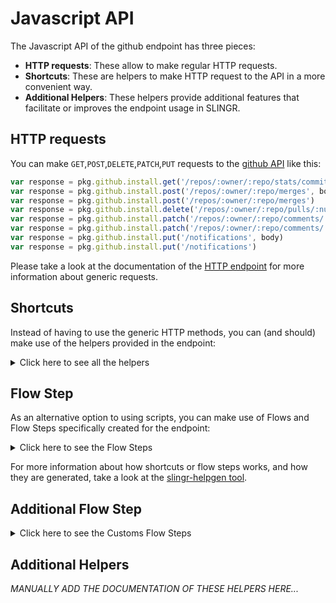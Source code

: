 # Javascript API

The Javascript API of the github endpoint has three pieces:

- **HTTP requests**: These allow to make regular HTTP requests.
- **Shortcuts**: These are helpers to make HTTP request to the API in a more convenient way.
- **Additional Helpers**: These helpers provide additional features that facilitate or improves the endpoint usage in SLINGR.

## HTTP requests
You can make `GET`,`POST`,`DELETE`,`PATCH`,`PUT` requests to the [github API](API_URL_HERE) like this:
```javascript
var response = pkg.github.install.get('/repos/:owner/:repo/stats/commit_activity')
var response = pkg.github.install.post('/repos/:owner/:repo/merges', body)
var response = pkg.github.install.post('/repos/:owner/:repo/merges')
var response = pkg.github.install.delete('/repos/:owner/:repo/pulls/:number/requested_reviewers')
var response = pkg.github.install.patch('/repos/:owner/:repo/comments/:id', body)
var response = pkg.github.install.patch('/repos/:owner/:repo/comments/:id')
var response = pkg.github.install.put('/notifications', body)
var response = pkg.github.install.put('/notifications')
```

Please take a look at the documentation of the [HTTP endpoint](https://github.com/slingr-stack/http-endpoint#javascript-api)
for more information about generic requests.

## Shortcuts

Instead of having to use the generic HTTP methods, you can (and should) make use of the helpers provided in the endpoint:
<details>
    <summary>Click here to see all the helpers</summary>

<br>

* API URL: '/events'
* HTTP Method: 'GET'
```javascript
pkg.github.install.events.get()
```
---
* API URL: '/repos/:owner/:repo/events'
* HTTP Method: 'GET'
```javascript
pkg.github.install.repos.events.get(owner, repo)
```
---
* API URL: '/networks/:owner/:repo/events'
* HTTP Method: 'GET'
```javascript
pkg.github.install.networks.events.get(owner, repo)
```
---
* API URL: '/orgs/:org/events'
* HTTP Method: 'GET'
```javascript
pkg.github.install.orgs.events.get(org)
```
---
* API URL: '/users/:username/received_events'
* HTTP Method: 'GET'
```javascript
pkg.github.install.users.receivedEvents.get(username)
```
---
* API URL: '/users/:username/events'
* HTTP Method: 'GET'
```javascript
pkg.github.install.users.events.get(username)
```
---
* API URL: '/users/:username/events/public'
* HTTP Method: 'GET'
```javascript
pkg.github.install.users.events.public.get(username)
```
---
* API URL: '/users/:username/events/orgs/:org'
* HTTP Method: 'GET'
```javascript
pkg.github.install.users.events.orgs.get(username, org)
```
---
* API URL: '/feeds'
* HTTP Method: 'GET'
```javascript
pkg.github.install.feeds.get()
```
---
* API URL: '/notifications'
* HTTP Method: 'GET'
```javascript
pkg.github.install.notifications.get()
```
---
* API URL: '/repos/:owner/:repo/notifications'
* HTTP Method: 'GET'
```javascript
pkg.github.install.repos.notifications.get(owner, repo)
```
---
* API URL: '/notifications/threads/:id'
* HTTP Method: 'GET'
```javascript
pkg.github.install.notifications.threads.get(id)
```
---
* API URL: '/notifications/threads/:id/subscription'
* HTTP Method: 'GET'
```javascript
pkg.github.install.notifications.threads.subscription.get(id)
```
---
* API URL: '/repos/:owner/:repo/stargazers'
* HTTP Method: 'GET'
```javascript
pkg.github.install.repos.stargazers.get(owner, repo)
```
---
* API URL: '/users/:username/starred'
* HTTP Method: 'GET'
```javascript
pkg.github.install.users.starred.get(username)
```
---
* API URL: '/user/starred'
* HTTP Method: 'GET'
```javascript
pkg.github.install.user.starred.get()
```
---
* API URL: '/user/starred/:owner/:repo'
* HTTP Method: 'GET'
```javascript
pkg.github.install.user.starred.get(owner)
```
---
* API URL: '/repos/:owner/:repo/subscribers'
* HTTP Method: 'GET'
```javascript
pkg.github.install.repos.subscribers.get(owner, repo)
```
---
* API URL: '/users/:username/subscriptions'
* HTTP Method: 'GET'
```javascript
pkg.github.install.users.subscriptions.get(username)
```
---
* API URL: '/user/subscriptions'
* HTTP Method: 'GET'
```javascript
pkg.github.install.user.subscriptions.get()
```
---
* API URL: '/repos/:owner/:repo/subscription'
* HTTP Method: 'GET'
```javascript
pkg.github.install.repos.subscription.get(owner, repo)
```
---
* API URL: '/users/:username/gists'
* HTTP Method: 'GET'
```javascript
pkg.github.install.users.gists.get(username)
```
---
* API URL: '/gists'
* HTTP Method: 'GET'
```javascript
pkg.github.install.gists.get()
```
---
* API URL: '/gists/:id'
* HTTP Method: 'GET'
```javascript
pkg.github.install.gists.get()
```
---
* API URL: '/gists/:id/:sha'
* HTTP Method: 'GET'
```javascript
pkg.github.install.gists.get(id)
```
---
* API URL: '/gists/public'
* HTTP Method: 'GET'
```javascript
pkg.github.install.gists.public.get()
```
---
* API URL: '/gists/starred'
* HTTP Method: 'GET'
```javascript
pkg.github.install.gists.starred.get()
```
---
* API URL: '/gists/:id/commits'
* HTTP Method: 'GET'
```javascript
pkg.github.install.gists.commits.get(id)
```
---
* API URL: '/gists/:id/star'
* HTTP Method: 'GET'
```javascript
pkg.github.install.gists.star.get(id)
```
---
* API URL: '/gists/:id/forks'
* HTTP Method: 'GET'
```javascript
pkg.github.install.gists.forks.get(id)
```
---
* API URL: '/repos/:owner/:repo/git/blobs/:sha'
* HTTP Method: 'GET'
```javascript
pkg.github.install.repos.git.blobs.get(owner, repo, sha)
```
---
* API URL: '/repos/:owner/:repo/git/commits/:sha'
* HTTP Method: 'GET'
```javascript
pkg.github.install.repos.git.commits.get(owner, repo, sha)
```
---
* API URL: '/repos/:owner/:repo/git/refs/:ref'
* HTTP Method: 'GET'
```javascript
pkg.github.install.repos.git.refs.get(owner, repo)
```
---
* API URL: '/repos/:owner/:repo/git/refs'
* HTTP Method: 'GET'
```javascript
pkg.github.install.repos.git.refs.get(owner)
```
---
* API URL: '/repos/:owner/:repo/git/tags/:sha'
* HTTP Method: 'GET'
```javascript
pkg.github.install.repos.git.tags.get(owner, repo, sha)
```
---
* API URL: '/repos/:owner/:repo/git/trees/:sha'
* HTTP Method: 'GET'
```javascript
pkg.github.install.repos.git.trees.get(owner, repo, sha)
```
---
* API URL: '/apps/:app_slug'
* HTTP Method: 'GET'
```javascript
pkg.github.install.apps.get(appSlug)
```
---
* API URL: '/app'
* HTTP Method: 'GET'
```javascript
pkg.github.install.app.get()
```
---
* API URL: '/app/installations'
* HTTP Method: 'GET'
```javascript
pkg.github.install.app.installations.get()
```
---
* API URL: '/app/installations/:installation_id'
* HTTP Method: 'GET'
```javascript
pkg.github.install.app.installations.get()
```
---
* API URL: '/user/installations'
* HTTP Method: 'GET'
```javascript
pkg.github.install.user.installations.get()
```
---
* API URL: '/installation/repositories'
* HTTP Method: 'GET'
```javascript
pkg.github.install.installation.repositories.get()
```
---
* API URL: '/user/installations/:installation_id/repositories'
* HTTP Method: 'GET'
```javascript
pkg.github.install.user.installations.repositories.get(installationId)
```
---
* API URL: '/marketplace_listing/plans'
* HTTP Method: 'GET'
```javascript
pkg.github.install.marketplaceListing.plans.get()
```
---
* API URL: '/marketplace_listing/plans/:id/accounts'
* HTTP Method: 'GET'
```javascript
pkg.github.install.marketplaceListing.plans.accounts.get(id)
```
---
* API URL: '/marketplace_listing/accounts/:id'
* HTTP Method: 'GET'
```javascript
pkg.github.install.marketplaceListing.accounts.get(id)
```
---
* API URL: '/user/marketplace_purchases'
* HTTP Method: 'GET'
```javascript
pkg.github.install.user.marketplacePurchases.get()
```
---
* API URL: '/issues'
* HTTP Method: 'GET'
```javascript
pkg.github.install.issues.get()
```
---
* API URL: '/user/issues'
* HTTP Method: 'GET'
```javascript
pkg.github.install.user.issues.get()
```
---
* API URL: '/orgs/:org/issues'
* HTTP Method: 'GET'
```javascript
pkg.github.install.orgs.issues.get(org)
```
---
* API URL: '/repos/:owner/:repo/issues'
* HTTP Method: 'GET'
```javascript
pkg.github.install.repos.issues.get(owner)
```
---
* API URL: '/repos/:owner/:repo/issues/:number'
* HTTP Method: 'GET'
```javascript
pkg.github.install.repos.issues.get(owner, repo)
```
---
* API URL: '/repos/:owner/:repo/assignees'
* HTTP Method: 'GET'
```javascript
pkg.github.install.repos.assignees.get(owner)
```
---
* API URL: '/repos/:owner/:repo/assignees/:assignee'
* HTTP Method: 'GET'
```javascript
pkg.github.install.repos.assignees.get(owner, repo)
```
---
* API URL: '/repos/:owner/:repo/issues/:number/comments'
* HTTP Method: 'GET'
```javascript
pkg.github.install.repos.issues.comments.get(owner, repo)
```
---
* API URL: '/repos/:owner/:repo/issues/comments'
* HTTP Method: 'GET'
```javascript
pkg.github.install.repos.issues.comments.get(owner)
```
---
* API URL: '/repos/:owner/:repo/issues/:issue_number/events'
* HTTP Method: 'GET'
```javascript
pkg.github.install.repos.issues.events.byIssue.get(owner, repo, issueNumber)
```
---
* API URL: '/repos/:owner/:repo/issues/events'
* HTTP Method: 'GET'
```javascript
pkg.github.install.repos.issues.events.get(owner)
```
---
* API URL: '/repos/:owner/:repo/issues/events/:id'
* HTTP Method: 'GET'
```javascript
pkg.github.install.repos.issues.events.get(owner, repo)
```
---
* API URL: '/repos/:owner/:repo/labels'
* HTTP Method: 'GET'
```javascript
pkg.github.install.repos.labels.get(owner)
```
---
* API URL: '/repos/:owner/:repo/labels/:name'
* HTTP Method: 'GET'
```javascript
pkg.github.install.repos.labels.get(owner, repo)
```
---
* API URL: '/repos/:owner/:repo/issues/:number/labels'
* HTTP Method: 'GET'
```javascript
pkg.github.install.repos.issues.labels.get(owner, repo, number)
```
---
* API URL: '/repos/:owner/:repo/milestones/:number/labels'
* HTTP Method: 'GET'
```javascript
pkg.github.install.repos.milestones.labels.get(owner, repo, number)
```
---
* API URL: '/repos/:owner/:repo/milestones'
* HTTP Method: 'GET'
```javascript
pkg.github.install.repos.milestones.get(owner)
```
---
* API URL: '/repos/:owner/:repo/milestones/:number'
* HTTP Method: 'GET'
```javascript
pkg.github.install.repos.milestones.get(owner, repo)
```
---
* API URL: '/repos/:owner/:repo/issues/:issue_number/timeline'
* HTTP Method: 'GET'
```javascript
pkg.github.install.repos.issues.timeline.get(owner, repo, issueNumber)
```
---
* API URL: '/codes_of_conduct'
* HTTP Method: 'GET'
```javascript
pkg.github.install.codesOfConduct.get()
```
---
* API URL: '/codes_of_conduct/:key'
* HTTP Method: 'GET'
```javascript
pkg.github.install.codesOfConduct.get()
```
---
* API URL: '/repos/:owner/:repo'
* HTTP Method: 'GET'
```javascript
pkg.github.install.repos.get(owner)
```
---
* API URL: '/repos/:owner/:repo/:archive_format/:ref'
* HTTP Method: 'GET'
```javascript
pkg.github.install.repos.get(owner, repo, archiveFormat)
```
---
* API URL: '/repos/:owner/:repo/community/code_of_conduct'
* HTTP Method: 'GET'
```javascript
pkg.github.install.repos.community.codeOfConduct.get(owner, repo)
```
---
* API URL: '/emojis'
* HTTP Method: 'GET'
```javascript
pkg.github.install.emojis.get()
```
---
* API URL: '/gitignore/templates'
* HTTP Method: 'GET'
```javascript
pkg.github.install.gitignore.templates.get()
```
---
* API URL: '/gitignore/templates/:name'
* HTTP Method: 'GET'
```javascript
pkg.github.install.gitignore.templates.get()
```
---
* API URL: '/licenses'
* HTTP Method: 'GET'
```javascript
pkg.github.install.licenses.get()
```
---
* API URL: '/licenses/:license'
* HTTP Method: 'GET'
```javascript
pkg.github.install.licenses.get()
```
---
* API URL: '/repos/:owner/:repo/license'
* HTTP Method: 'GET'
```javascript
pkg.github.install.repos.license.get(owner, repo)
```
---
* API URL: '/meta'
* HTTP Method: 'GET'
```javascript
pkg.github.install.meta.get()
```
---
* API URL: '/rate_limit'
* HTTP Method: 'GET'
```javascript
pkg.github.install.rateLimit.get()
```
---
* API URL: '/user/orgs'
* HTTP Method: 'GET'
```javascript
pkg.github.install.user.orgs.get()
```
---
* API URL: '/organizations'
* HTTP Method: 'GET'
```javascript
pkg.github.install.organizations.get()
```
---
* API URL: '/users/:username/orgs'
* HTTP Method: 'GET'
```javascript
pkg.github.install.users.orgs.get(username)
```
---
* API URL: '/orgs/:org'
* HTTP Method: 'GET'
```javascript
pkg.github.install.orgs.get(org)
```
---
* API URL: '/orgs/:org/members'
* HTTP Method: 'GET'
```javascript
pkg.github.install.orgs.members.get()
```
---
* API URL: '/orgs/:org/members/:username'
* HTTP Method: 'GET'
```javascript
pkg.github.install.orgs.members.get(org)
```
---
* API URL: '/orgs/:org/public_members/:username'
* HTTP Method: 'GET'
```javascript
pkg.github.install.orgs.publicMembers.get(org)
```
---
* API URL: '/orgs/:org/public_members'
* HTTP Method: 'GET'
```javascript
pkg.github.install.orgs.publicMembers.get()
```
---
* API URL: '/orgs/:org/invitations'
* HTTP Method: 'GET'
```javascript
pkg.github.install.orgs.invitations.get(org)
```
---
* API URL: '/orgs/:org/memberships/:username'
* HTTP Method: 'GET'
```javascript
pkg.github.install.orgs.memberships.get(org, username)
```
---
* API URL: '/user/memberships/orgs'
* HTTP Method: 'GET'
```javascript
pkg.github.install.user.memberships.orgs.get()
```
---
* API URL: '/user/memberships/orgs/:org'
* HTTP Method: 'GET'
```javascript
pkg.github.install.user.memberships.orgs.get()
```
---
* API URL: '/orgs/:org/outside_collaborators'
* HTTP Method: 'GET'
```javascript
pkg.github.install.orgs.outsideCollaborators.get(org)
```
---
* API URL: '/orgs/:org/teams'
* HTTP Method: 'GET'
```javascript
pkg.github.install.orgs.teams.get(org)
```
---
* API URL: '/teams/:id'
* HTTP Method: 'GET'
```javascript
pkg.github.install.teams.get(id)
```
---
* API URL: '/teams/:id/teams'
* HTTP Method: 'GET'
```javascript
pkg.github.install.teams.teams.get(id)
```
---
* API URL: '/teams/:id/members'
* HTTP Method: 'GET'
```javascript
pkg.github.install.teams.members.get()
```
---
* API URL: '/teams/:id/members/:username'
* HTTP Method: 'GET'
```javascript
pkg.github.install.teams.members.get(id)
```
---
* API URL: '/teams/:id/memberships/:username'
* HTTP Method: 'GET'
```javascript
pkg.github.install.teams.memberships.get(id, username)
```
---
* API URL: '/teams/:id/invitations'
* HTTP Method: 'GET'
```javascript
pkg.github.install.teams.invitations.get(id)
```
---
* API URL: '/teams/:id/repos'
* HTTP Method: 'GET'
```javascript
pkg.github.install.teams.repos.get()
```
---
* API URL: '/teams/:id/repos/:owner/:repo'
* HTTP Method: 'GET'
```javascript
pkg.github.install.teams.repos.get(id, owner)
```
---
* API URL: '/user/teams'
* HTTP Method: 'GET'
```javascript
pkg.github.install.user.teams.get()
```
---
* API URL: '/orgs/:org/hooks'
* HTTP Method: 'GET'
```javascript
pkg.github.install.orgs.hooks.get()
```
---
* API URL: '/orgs/:org/hooks/:id'
* HTTP Method: 'GET'
```javascript
pkg.github.install.orgs.hooks.get(org)
```
---
* API URL: '/orgs/:org/blocks'
* HTTP Method: 'GET'
```javascript
pkg.github.install.orgs.blocks.get()
```
---
* API URL: '/orgs/:org/blocks/:username'
* HTTP Method: 'GET'
```javascript
pkg.github.install.orgs.blocks.get(org)
```
---
* API URL: '/repos/:owner/:repo/projects'
* HTTP Method: 'GET'
```javascript
pkg.github.install.repos.projects.get(owner, repo)
```
---
* API URL: '/orgs/:org/projects'
* HTTP Method: 'GET'
```javascript
pkg.github.install.orgs.projects.get(org)
```
---
* API URL: '/projects/:id'
* HTTP Method: 'GET'
```javascript
pkg.github.install.projects.get(id)
```
---
* API URL: '/projects/columns/:column_id/cards'
* HTTP Method: 'GET'
```javascript
pkg.github.install.projects.columns.cards.get(columnId)
```
---
* API URL: '/projects/columns/cards/:id'
* HTTP Method: 'GET'
```javascript
pkg.github.install.projects.columns.cards.byId.get(id)
```
---
* API URL: '/projects/:project_id/columns'
* HTTP Method: 'GET'
```javascript
pkg.github.install.projects.columns.get(projectId)
```
---
* API URL: '/projects/columns/:id'
* HTTP Method: 'GET'
```javascript
pkg.github.install.projects.columns.byId.get(id)
```
---
* API URL: '/repos/:owner/:repo/pulls'
* HTTP Method: 'GET'
```javascript
pkg.github.install.repos.pulls.get(owner)
```
---
* API URL: '/repos/:owner/:repo/pulls/:number'
* HTTP Method: 'GET'
```javascript
pkg.github.install.repos.pulls.get(owner, repo)
```
---
* API URL: '/repos/:owner/:repo/pulls/:number/commits'
* HTTP Method: 'GET'
```javascript
pkg.github.install.repos.pulls.commits.get(owner, repo, number)
```
---
* API URL: '/repos/:owner/:repo/pulls/:number/files'
* HTTP Method: 'GET'
```javascript
pkg.github.install.repos.pulls.files.get(owner, repo, number)
```
---
* API URL: '/repos/:owner/:repo/pulls/:number/merge'
* HTTP Method: 'GET'
```javascript
pkg.github.install.repos.pulls.merge.get(owner, repo, number)
```
---
* API URL: '/repos/:owner/:repo/pulls/:number/reviews'
* HTTP Method: 'GET'
```javascript
pkg.github.install.repos.pulls.reviews.get(owner, repo)
```
---
* API URL: '/repos/:owner/:repo/pulls/:number/reviews/:id'
* HTTP Method: 'GET'
```javascript
pkg.github.install.repos.pulls.reviews.get(owner, repo, number)
```
---
* API URL: '/repos/:owner/:repo/pulls/:number/reviews/:id/comments'
* HTTP Method: 'GET'
```javascript
pkg.github.install.repos.pulls.reviews.comments.get(owner, repo, number, id)
```
---
* API URL: '/repos/:owner/:repo/pulls/:number/comments'
* HTTP Method: 'GET'
```javascript
pkg.github.install.repos.pulls.comments.get(owner, repo)
```
---
* API URL: '/repos/:owner/:repo/pulls/comments'
* HTTP Method: 'GET'
```javascript
pkg.github.install.repos.pulls.comments.get(owner)
```
---
* API URL: '/repos/:owner/:repo/pulls/comments/:id'
* HTTP Method: 'GET'
```javascript
pkg.github.install.repos.pulls.comments.byId.get(owner, repo, id)
```
---
* API URL: '/repos/:owner/:repo/pulls/:number/requested_reviewers'
* HTTP Method: 'GET'
```javascript
pkg.github.install.repos.pulls.requestedReviewers.get(owner, repo, number)
```
---
* API URL: '/repos/:owner/:repo/comments/:id/reactions'
* HTTP Method: 'GET'
```javascript
pkg.github.install.repos.comments.reactions.get(owner, repo, id)
```
---
* API URL: '/repos/:owner/:repo/issues/:number/reactions'
* HTTP Method: 'GET'
```javascript
pkg.github.install.repos.issues.reactions.get(owner, repo, number)
```
---
* API URL: '/repos/:owner/:repo/issues/comments/:id/reactions'
* HTTP Method: 'GET'
```javascript
pkg.github.install.repos.issues.comments.reactions.get(owner, repo, id)
```
---
* API URL: '/repos/:owner/:repo/pulls/comments/:id/reactions'
* HTTP Method: 'GET'
```javascript
pkg.github.install.repos.pulls.comments.reactions.get(owner, repo, id)
```
---
* API URL: '/user/repos'
* HTTP Method: 'GET'
```javascript
pkg.github.install.user.repos.get()
```
---
* API URL: '/users/:username/repos'
* HTTP Method: 'GET'
```javascript
pkg.github.install.users.repos.get(username)
```
---
* API URL: '/orgs/:org/repos'
* HTTP Method: 'GET'
```javascript
pkg.github.install.orgs.repos.get(org)
```
---
* API URL: '/repositories'
* HTTP Method: 'GET'
```javascript
pkg.github.install.repositories.get()
```
---
* API URL: '/repos/:owner/:repo/topics'
* HTTP Method: 'GET'
```javascript
pkg.github.install.repos.topics.get(owner, repo)
```
---
* API URL: '/repos/:owner/:repo/contributors'
* HTTP Method: 'GET'
```javascript
pkg.github.install.repos.contributors.get(owner, repo)
```
---
* API URL: '/repos/:owner/:repo/languages'
* HTTP Method: 'GET'
```javascript
pkg.github.install.repos.languages.get(owner, repo)
```
---
* API URL: '/repos/:owner/:repo/teams'
* HTTP Method: 'GET'
```javascript
pkg.github.install.repos.teams.get(owner, repo)
```
---
* API URL: '/repos/:owner/:repo/tags'
* HTTP Method: 'GET'
```javascript
pkg.github.install.repos.tags.get(owner, repo)
```
---
* API URL: '/repos/:owner/:repo/branches'
* HTTP Method: 'GET'
```javascript
pkg.github.install.repos.branches.get(owner)
```
---
* API URL: '/repos/:owner/:repo/branches/:branch'
* HTTP Method: 'GET'
```javascript
pkg.github.install.repos.branches.get(owner, repo)
```
---
* API URL: '/repos/:owner/:repo/branches/:branch/protection'
* HTTP Method: 'GET'
```javascript
pkg.github.install.repos.branches.protection.get(owner, repo, branch)
```
---
* API URL: '/repos/:owner/:repo/branches/:branch/protection/required_status_checks'
* HTTP Method: 'GET'
```javascript
pkg.github.install.repos.branches.protection.requiredStatusChecks.get(owner, repo, branch)
```
---
* API URL: '/repos/:owner/:repo/branches/:branch/protection/required_status_checks/contexts'
* HTTP Method: 'GET'
```javascript
pkg.github.install.repos.branches.protection.requiredStatusChecks.contexts.get(owner, repo, branch)
```
---
* API URL: '/repos/:owner/:repo/branches/:branch/protection/required_pull_request_reviews'
* HTTP Method: 'GET'
```javascript
pkg.github.install.repos.branches.protection.requiredPullRequestReviews.get(owner, repo, branch)
```
---
* API URL: '/repos/:owner/:repo/branches/:branch/protection/enforce_admins'
* HTTP Method: 'GET'
```javascript
pkg.github.install.repos.branches.protection.enforceAdmins.get(owner, repo, branch)
```
---
* API URL: '/repos/:owner/:repo/branches/:branch/protection/restrictions'
* HTTP Method: 'GET'
```javascript
pkg.github.install.repos.branches.protection.restrictions.get(owner, repo, branch)
```
---
* API URL: '/repos/:owner/:repo/branches/:branch/protection/restrictions/teams'
* HTTP Method: 'GET'
```javascript
pkg.github.install.repos.branches.protection.restrictions.teams.get(owner, repo, branch)
```
---
* API URL: '/repos/:owner/:repo/branches/:branch/protection/restrictions/users'
* HTTP Method: 'GET'
```javascript
pkg.github.install.repos.branches.protection.restrictions.users.get(owner, repo, branch)
```
---
* API URL: '/repos/:owner/:repo/collaborators'
* HTTP Method: 'GET'
```javascript
pkg.github.install.repos.collaborators.get(owner)
```
---
* API URL: '/repos/:owner/:repo/collaborators/:username'
* HTTP Method: 'GET'
```javascript
pkg.github.install.repos.collaborators.get(owner, repo)
```
---
* API URL: '/repos/:owner/:repo/collaborators/:username/permission'
* HTTP Method: 'GET'
```javascript
pkg.github.install.repos.collaborators.permission.get(owner, repo, username)
```
---
* API URL: '/repos/:owner/:repo/comments'
* HTTP Method: 'GET'
```javascript
pkg.github.install.repos.comments.get(owner)
```
---
* API URL: '/repos/:owner/:repo/comments/:id'
* HTTP Method: 'GET'
```javascript
pkg.github.install.repos.comments.get(owner, repo)
```
---
* API URL: '/repos/:owner/:repo/commits/:ref/comments'
* HTTP Method: 'GET'
```javascript
pkg.github.install.repos.commits.comments.get(owner, repo, ref)
```
---
* API URL: '/repos/:owner/:name/community/profile'
* HTTP Method: 'GET'
```javascript
pkg.github.install.repos.community.profile.get(owner, name)
```
---
* API URL: '/repos/:owner/:repo/commits'
* HTTP Method: 'GET'
```javascript
pkg.github.install.repos.commits.get(owner)
```
---
* API URL: '/repos/:owner/:repo/commits/:sha'
* HTTP Method: 'GET'
```javascript
pkg.github.install.repos.commits.get(owner, repo)
```
---
* API URL: '/repos/:owner/:repo/compare/:baseCommitSuspensivePointsHeadCommit'
* HTTP Method: 'GET'
```javascript
pkg.github.install.repos.compare.get(owner, repo, baseCommitSuspensivePointsHeadCommit)
```
---
* API URL: '/repos/:owner/:repo/readme'
* HTTP Method: 'GET'
```javascript
pkg.github.install.repos.readme.get(owner, repo)
```
---
* API URL: '/repos/:owner/:repo/contents/:path'
* HTTP Method: 'GET'
```javascript
pkg.github.install.repos.contents.get(owner, repo, path)
```
---
* API URL: '/repos/:owner/:repo/keys'
* HTTP Method: 'GET'
```javascript
pkg.github.install.repos.keys.get(owner)
```
---
* API URL: '/repos/:owner/:repo/keys/:id'
* HTTP Method: 'GET'
```javascript
pkg.github.install.repos.keys.get(owner, repo)
```
---
* API URL: '/repos/:owner/:repo/deployments'
* HTTP Method: 'GET'
```javascript
pkg.github.install.repos.deployments.get(owner)
```
---
* API URL: '/repos/:owner/:repo/deployments/:deployment_id'
* HTTP Method: 'GET'
```javascript
pkg.github.install.repos.deployments.get(owner, repo)
```
---
* API URL: '/repos/:owner/:repo/deployments/:id/statuses'
* HTTP Method: 'GET'
```javascript
pkg.github.install.repos.deployments.statuses.get(owner, repo)
```
---
* API URL: '/repos/:owner/:repo/deployments/:id/statuses/:status_id'
* HTTP Method: 'GET'
```javascript
pkg.github.install.repos.deployments.statuses.get(owner, repo, id)
```
---
* API URL: '/repos/:owner/:repo/downloads'
* HTTP Method: 'GET'
```javascript
pkg.github.install.repos.downloads.get(owner)
```
---
* API URL: '/repos/:owner/:repo/downloads/:id'
* HTTP Method: 'GET'
```javascript
pkg.github.install.repos.downloads.get(owner, repo)
```
---
* API URL: '/repos/:owner/:repo/forks'
* HTTP Method: 'GET'
```javascript
pkg.github.install.repos.forks.get(owner, repo)
```
---
* API URL: '/repos/:owner/:repo/invitations'
* HTTP Method: 'GET'
```javascript
pkg.github.install.repos.invitations.get(owner, repo)
```
---
* API URL: '/user/repository_invitations'
* HTTP Method: 'GET'
```javascript
pkg.github.install.user.repositoryInvitations.get()
```
---
* API URL: '/repos/:owner/:repo/pages'
* HTTP Method: 'GET'
```javascript
pkg.github.install.repos.pages.get(owner, repo)
```
---
* API URL: '/repos/:owner/:repo/pages/builds'
* HTTP Method: 'GET'
```javascript
pkg.github.install.repos.pages.builds.get(owner)
```
---
* API URL: '/repos/:owner/:repo/pages/builds/:id'
* HTTP Method: 'GET'
```javascript
pkg.github.install.repos.pages.builds.get(owner, repo)
```
---
* API URL: '/repos/:owner/:repo/pages/builds/latest'
* HTTP Method: 'GET'
```javascript
pkg.github.install.repos.pages.builds.latest.get(owner, repo)
```
---
* API URL: '/repos/:owner/:repo/releases'
* HTTP Method: 'GET'
```javascript
pkg.github.install.repos.releases.get(owner)
```
---
* API URL: '/repos/:owner/:repo/releases/:id'
* HTTP Method: 'GET'
```javascript
pkg.github.install.repos.releases.get(owner, repo)
```
---
* API URL: '/repos/:owner/:repo/releases/latest'
* HTTP Method: 'GET'
```javascript
pkg.github.install.repos.releases.latest.get(owner, repo)
```
---
* API URL: '/repos/:owner/:repo/releases/tags/:tag'
* HTTP Method: 'GET'
```javascript
pkg.github.install.repos.releases.tags.get(owner, repo, tag)
```
---
* API URL: '/repos/:owner/:repo/releases/:id/assets'
* HTTP Method: 'GET'
```javascript
pkg.github.install.repos.releases.assets.get(owner, repo, id)
```
---
* API URL: '/repos/:owner/:repo/releases/assets/:id'
* HTTP Method: 'GET'
```javascript
pkg.github.install.repos.releases.assets.byId.get(owner, repo, id)
```
---
* API URL: '/repos/:owner/:repo/stats/contributors'
* HTTP Method: 'GET'
```javascript
pkg.github.install.repos.stats.contributors.get(owner, repo)
```
---
* API URL: '/repos/:owner/:repo/stats/commit_activity'
* HTTP Method: 'GET'
```javascript
pkg.github.install.repos.stats.commitActivity.get(owner, repo)
```
---
* API URL: '/repos/:owner/:repo/stats/code_frequency'
* HTTP Method: 'GET'
```javascript
pkg.github.install.repos.stats.codeFrequency.get(owner, repo)
```
---
* API URL: '/repos/:owner/:repo/stats/participation'
* HTTP Method: 'GET'
```javascript
pkg.github.install.repos.stats.participation.get(owner, repo)
```
---
* API URL: '/repos/:owner/:repo/stats/punch_card'
* HTTP Method: 'GET'
```javascript
pkg.github.install.repos.stats.punchCard.get(owner, repo)
```
---
* API URL: '/repos/:owner/:repo/commits/:ref/statuses'
* HTTP Method: 'GET'
```javascript
pkg.github.install.repos.commits.statuses.get(owner, repo, ref)
```
---
* API URL: '/repos/:owner/:repo/commits/:ref/status'
* HTTP Method: 'GET'
```javascript
pkg.github.install.repos.commits.status.get(owner, repo, ref)
```
---
* API URL: '/repos/:owner/:repo/traffic/popular/referrers'
* HTTP Method: 'GET'
```javascript
pkg.github.install.repos.traffic.popular.referrers.get(owner, repo)
```
---
* API URL: '/repos/:owner/:repo/traffic/popular/paths'
* HTTP Method: 'GET'
```javascript
pkg.github.install.repos.traffic.popular.paths.get(owner, repo)
```
---
* API URL: '/repos/:owner/:repo/traffic/views'
* HTTP Method: 'GET'
```javascript
pkg.github.install.repos.traffic.views.get(owner, repo)
```
---
* API URL: '/repos/:owner/:repo/traffic/clones'
* HTTP Method: 'GET'
```javascript
pkg.github.install.repos.traffic.clones.get(owner, repo)
```
---
* API URL: '/repos/:owner/:repo/hooks'
* HTTP Method: 'GET'
```javascript
pkg.github.install.repos.hooks.get(owner)
```
---
* API URL: '/repos/:owner/:repo/hooks/:id'
* HTTP Method: 'GET'
```javascript
pkg.github.install.repos.hooks.get(owner, repo)
```
---
* API URL: '/search/repositories'
* HTTP Method: 'GET'
```javascript
pkg.github.install.search.repositories.get()
```
---
* API URL: '/search/commits'
* HTTP Method: 'GET'
```javascript
pkg.github.install.search.commits.get()
```
---
* API URL: '/search/code'
* HTTP Method: 'GET'
```javascript
pkg.github.install.search.code.get()
```
---
* API URL: '/search/issues'
* HTTP Method: 'GET'
```javascript
pkg.github.install.search.issues.get()
```
---
* API URL: '/search/users'
* HTTP Method: 'GET'
```javascript
pkg.github.install.search.users.get()
```
---
* API URL: '/gists'
* HTTP Method: 'POST'
```javascript
pkg.github.install.gists.post(body)
```
---
* API URL: '/gists/:id/forks'
* HTTP Method: 'POST'
```javascript
pkg.github.install.gists.forks.post(id, body)
```
---
* API URL: '/repos/:owner/:repo/git/blobs'
* HTTP Method: 'POST'
```javascript
pkg.github.install.repos.git.blobs.post(owner, repo, body)
```
---
* API URL: '/repos/:owner/:repo/git/commits'
* HTTP Method: 'POST'
```javascript
pkg.github.install.repos.git.commits.post(owner, repo, body)
```
---
* API URL: '/repos/:owner/:repo/git/refs'
* HTTP Method: 'POST'
```javascript
pkg.github.install.repos.git.refs.post(owner, repo, body)
```
---
* API URL: '/repos/:owner/:repo/git/tags'
* HTTP Method: 'POST'
```javascript
pkg.github.install.repos.git.tags.post(owner, repo, body)
```
---
* API URL: '/repos/:owner/:repo/git/trees'
* HTTP Method: 'POST'
```javascript
pkg.github.install.repos.git.trees.post(owner, repo, body)
```
---
* API URL: '/installations/:installation_id/access_tokens'
* HTTP Method: 'POST'
```javascript
pkg.github.install.installations.accessTokens.post(installationId, body)
```
---
* API URL: '/repos/:owner/:repo/issues'
* HTTP Method: 'POST'
```javascript
pkg.github.install.repos.issues.post(owner, repo, body)
```
---
* API URL: '/repos/:owner/:repo/issues/:number/assignees'
* HTTP Method: 'POST'
```javascript
pkg.github.install.repos.issues.assignees.post(owner, repo, number, body)
```
---
* API URL: '/repos/:owner/:repo/issues/:number/comments'
* HTTP Method: 'POST'
```javascript
pkg.github.install.repos.issues.comments.post(owner, repo, number, body)
```
---
* API URL: '/repos/:owner/:repo/labels'
* HTTP Method: 'POST'
```javascript
pkg.github.install.repos.labels.post(owner, repo, body)
```
---
* API URL: '/repos/:owner/:repo/issues/:number/labels'
* HTTP Method: 'POST'
```javascript
pkg.github.install.repos.issues.labels.post(owner, repo, number, body)
```
---
* API URL: '/repos/:owner/:repo/milestones'
* HTTP Method: 'POST'
```javascript
pkg.github.install.repos.milestones.post(owner, repo, body)
```
---
* API URL: '/markdown'
* HTTP Method: 'POST'
```javascript
pkg.github.install.markdown.post(body)
```
---
* API URL: '/markdown/raw'
* HTTP Method: 'POST'
```javascript
pkg.github.install.markdown.raw.post(body)
```
---
* API URL: '/orgs/:org/teams'
* HTTP Method: 'POST'
```javascript
pkg.github.install.orgs.teams.post(org, body)
```
---
* API URL: '/orgs/:org/hooks'
* HTTP Method: 'POST'
```javascript
pkg.github.install.orgs.hooks.post(org, body)
```
---
* API URL: '/orgs/:org/hooks/:id/pings'
* HTTP Method: 'POST'
```javascript
pkg.github.install.orgs.hooks.pings.post(org, id, body)
```
---
* API URL: '/repos/:owner/:repo/projects'
* HTTP Method: 'POST'
```javascript
pkg.github.install.repos.projects.post(owner, repo, body)
```
---
* API URL: '/orgs/:org/projects'
* HTTP Method: 'POST'
```javascript
pkg.github.install.orgs.projects.post(org, body)
```
---
* API URL: '/projects/columns/:column_id/cards'
* HTTP Method: 'POST'
```javascript
pkg.github.install.projects.columns.cards.post(columnId, body)
```
---
* API URL: '/projects/columns/cards/:id/moves'
* HTTP Method: 'POST'
```javascript
pkg.github.install.projects.columns.cards.moves.post(id, body)
```
---
* API URL: '/projects/:project_id/columns'
* HTTP Method: 'POST'
```javascript
pkg.github.install.projects.columns.post(projectId, body)
```
---
* API URL: '/projects/columns/:id/moves'
* HTTP Method: 'POST'
```javascript
pkg.github.install.projects.columns.moves.post(id, body)
```
---
* API URL: '/repos/:owner/:repo/pulls'
* HTTP Method: 'POST'
```javascript
pkg.github.install.repos.pulls.post(owner, repo, body)
```
---
* API URL: '/repos/:owner/:repo/pulls/:number/reviews'
* HTTP Method: 'POST'
```javascript
pkg.github.install.repos.pulls.reviews.post(owner, repo, number, body)
```
---
* API URL: '/repos/:owner/:repo/pulls/:number/reviews/:id/events'
* HTTP Method: 'POST'
```javascript
pkg.github.install.repos.pulls.reviews.events.post(owner, repo, number, id, body)
```
---
* API URL: '/repos/:owner/:repo/pulls/:number/comments'
* HTTP Method: 'POST'
```javascript
pkg.github.install.repos.pulls.comments.post(owner, repo, number, body)
```
---
* API URL: '/repos/:owner/:repo/pulls/:number/requested_reviewers'
* HTTP Method: 'POST'
```javascript
pkg.github.install.repos.pulls.requestedReviewers.post(owner, repo, number, body)
```
---
* API URL: '/repos/:owner/:repo/comments/:id/reactions'
* HTTP Method: 'POST'
```javascript
pkg.github.install.repos.comments.reactions.post(owner, repo, id, body)
```
---
* API URL: '/repos/:owner/:repo/issues/:number/reactions'
* HTTP Method: 'POST'
```javascript
pkg.github.install.repos.issues.reactions.post(owner, repo, number, body)
```
---
* API URL: '/repos/:owner/:repo/issues/comments/:id/reactions'
* HTTP Method: 'POST'
```javascript
pkg.github.install.repos.issues.comments.reactions.post(owner, repo, id, body)
```
---
* API URL: '/repos/:owner/:repo/pulls/comments/:id/reactions'
* HTTP Method: 'POST'
```javascript
pkg.github.install.repos.pulls.comments.reactions.post(owner, repo, id, body)
```
---
* API URL: '/user/repos'
* HTTP Method: 'POST'
```javascript
pkg.github.install.user.repos.post(body)
```
---
* API URL: '/repos/:owner/:repo/branches/:branch/protection/required_status_checks/contexts'
* HTTP Method: 'POST'
```javascript
pkg.github.install.repos.branches.protection.requiredStatusChecks.contexts.post(owner, repo, branch, body)
```
---
* API URL: '/repos/:owner/:repo/branches/:branch/protection/enforce_admins'
* HTTP Method: 'POST'
```javascript
pkg.github.install.repos.branches.protection.enforceAdmins.post(owner, repo, branch, body)
```
---
* API URL: '/repos/:owner/:repo/branches/:branch/protection/restrictions/teams'
* HTTP Method: 'POST'
```javascript
pkg.github.install.repos.branches.protection.restrictions.teams.post(owner, repo, branch, body)
```
---
* API URL: '/repos/:owner/:repo/branches/:branch/protection/restrictions/users'
* HTTP Method: 'POST'
```javascript
pkg.github.install.repos.branches.protection.restrictions.users.post(owner, repo, branch, body)
```
---
* API URL: '/repos/:owner/:repo/commits/:sha/comments'
* HTTP Method: 'POST'
```javascript
pkg.github.install.repos.commits.comments.post(owner, repo, sha, body)
```
---
* API URL: '/repos/:owner/:repo/keys'
* HTTP Method: 'POST'
```javascript
pkg.github.install.repos.keys.post(owner, repo, body)
```
---
* API URL: '/repos/:owner/:repo/merges'
* HTTP Method: 'POST'
```javascript
pkg.github.install.repos.merges.post(owner, repo, body)
```
---
* API URL: '/repos/:owner/:repo/pages/builds'
* HTTP Method: 'POST'
```javascript
pkg.github.install.repos.pages.builds.post(owner, repo, body)
```
---
* API URL: '/repos/:owner/:repo/releases'
* HTTP Method: 'POST'
```javascript
pkg.github.install.repos.releases.post(owner, repo, body)
```
---
* API URL: '/repos/:owner/:repo/statuses/:sha'
* HTTP Method: 'POST'
```javascript
pkg.github.install.repos.statuses.post(owner, repo, sha, body)
```
---
* API URL: '/repos/:owner/:repo/hooks'
* HTTP Method: 'POST'
```javascript
pkg.github.install.repos.hooks.post(owner, repo, body)
```
---
* API URL: '/repos/:owner/:repo/hooks/:id/tests'
* HTTP Method: 'POST'
```javascript
pkg.github.install.repos.hooks.tests.post(owner, repo, id, body)
```
---
* API URL: '/repos/:owner/:repo/hooks/:id/pings'
* HTTP Method: 'POST'
```javascript
pkg.github.install.repos.hooks.pings.post(owner, repo, id, body)
```
---
* API URL: '/notifications/threads/:id/subscription'
* HTTP Method: 'DELETE'
```javascript
pkg.github.install.notifications.threads.subscription.delete(id)
```
---
* API URL: '/user/starred/:owner/:repo'
* HTTP Method: 'DELETE'
```javascript
pkg.github.install.user.starred.delete(owner, repo)
```
---
* API URL: '/repos/:owner/:repo/subscription'
* HTTP Method: 'DELETE'
```javascript
pkg.github.install.repos.subscription.delete(owner, repo)
```
---
* API URL: '/gists/:id/star'
* HTTP Method: 'DELETE'
```javascript
pkg.github.install.gists.star.delete(id)
```
---
* API URL: '/gists/:id'
* HTTP Method: 'DELETE'
```javascript
pkg.github.install.gists.delete(id)
```
---
* API URL: '/repos/:owner/:repo/git/refs/:ref'
* HTTP Method: 'DELETE'
```javascript
pkg.github.install.repos.git.refs.delete(owner, repo, ref)
```
---
* API URL: '/user/installations/:installation_id/repositories/:repository_id'
* HTTP Method: 'DELETE'
```javascript
pkg.github.install.user.installations.repositories.delete(installationId, repositoryId)
```
---
* API URL: '/repos/:owner/:repo/issues/:number/lock'
* HTTP Method: 'DELETE'
```javascript
pkg.github.install.repos.issues.lock.delete(owner, repo, number)
```
---
* API URL: '/repos/:owner/:repo/issues/:number/assignees'
* HTTP Method: 'DELETE'
```javascript
pkg.github.install.repos.issues.assignees.delete(owner, repo, number)
```
---
* API URL: '/repos/:owner/:repo/issues/comments/:id'
* HTTP Method: 'DELETE'
```javascript
pkg.github.install.repos.issues.comments.delete(owner, repo, id)
```
---
* API URL: '/repos/:owner/:repo/labels/:name'
* HTTP Method: 'DELETE'
```javascript
pkg.github.install.repos.labels.delete(owner, repo, name)
```
---
* API URL: '/repos/:owner/:repo/issues/:number/labels/:name'
* HTTP Method: 'DELETE'
```javascript
pkg.github.install.repos.issues.labels.delete(owner, repo, number)
```
---
* API URL: '/repos/:owner/:repo/issues/:number/labels'
* HTTP Method: 'DELETE'
```javascript
pkg.github.install.repos.issues.labels.delete(owner, repo)
```
---
* API URL: '/repos/:owner/:repo/milestones/:number'
* HTTP Method: 'DELETE'
```javascript
pkg.github.install.repos.milestones.delete(owner, repo, number)
```
---
* API URL: '/orgs/:org/members/:username'
* HTTP Method: 'DELETE'
```javascript
pkg.github.install.orgs.members.delete(org, username)
```
---
* API URL: '/orgs/:org/public_members/:username'
* HTTP Method: 'DELETE'
```javascript
pkg.github.install.orgs.publicMembers.delete(org, username)
```
---
* API URL: '/orgs/:org/memberships/:username'
* HTTP Method: 'DELETE'
```javascript
pkg.github.install.orgs.memberships.delete(org, username)
```
---
* API URL: '/orgs/:org/outside_collaborators/:username'
* HTTP Method: 'DELETE'
```javascript
pkg.github.install.orgs.outsideCollaborators.delete(org, username)
```
---
* API URL: '/teams/:id'
* HTTP Method: 'DELETE'
```javascript
pkg.github.install.teams.delete(id)
```
---
* API URL: '/teams/:id/memberships/:username'
* HTTP Method: 'DELETE'
```javascript
pkg.github.install.teams.memberships.delete(id, username)
```
---
* API URL: '/teams/:id/repos/:owner/:repo'
* HTTP Method: 'DELETE'
```javascript
pkg.github.install.teams.repos.delete(id, owner, repo)
```
---
* API URL: '/orgs/:org/hooks/:id'
* HTTP Method: 'DELETE'
```javascript
pkg.github.install.orgs.hooks.delete(org, id)
```
---
* API URL: '/orgs/:org/blocks/:username'
* HTTP Method: 'DELETE'
```javascript
pkg.github.install.orgs.blocks.delete(org, username)
```
---
* API URL: '/projects/:id'
* HTTP Method: 'DELETE'
```javascript
pkg.github.install.projects.delete(id)
```
---
* API URL: '/projects/columns/cards/:id'
* HTTP Method: 'DELETE'
```javascript
pkg.github.install.projects.columns.cards.delete(id)
```
---
* API URL: '/projects/columns/:id'
* HTTP Method: 'DELETE'
```javascript
pkg.github.install.projects.columns.delete(id)
```
---
* API URL: '/repos/:owner/:repo/pulls/:number/reviews/:id'
* HTTP Method: 'DELETE'
```javascript
pkg.github.install.repos.pulls.reviews.delete(owner, repo, number, id)
```
---
* API URL: '/repos/:owner/:repo/pulls/comments/:id'
* HTTP Method: 'DELETE'
```javascript
pkg.github.install.repos.pulls.comments.delete(owner, repo, id)
```
---
* API URL: '/repos/:owner/:repo/pulls/:number/requested_reviewers'
* HTTP Method: 'DELETE'
```javascript
pkg.github.install.repos.pulls.requestedReviewers.delete(owner, repo, number)
```
---
* API URL: '/reactions/:id'
* HTTP Method: 'DELETE'
```javascript
pkg.github.install.reactions.delete(id)
```
---
* API URL: '/repos/:owner/:repo'
* HTTP Method: 'DELETE'
```javascript
pkg.github.install.repos.delete(owner, repo)
```
---
* API URL: '/repos/:owner/:repo/branches/:branch/protection'
* HTTP Method: 'DELETE'
```javascript
pkg.github.install.repos.branches.protection.delete(owner, repo, branch)
```
---
* API URL: '/repos/:owner/:repo/branches/:branch/protection/required_status_checks'
* HTTP Method: 'DELETE'
```javascript
pkg.github.install.repos.branches.protection.requiredStatusChecks.delete(owner, repo, branch)
```
---
* API URL: '/repos/:owner/:repo/branches/:branch/protection/required_status_checks/contexts'
* HTTP Method: 'DELETE'
```javascript
pkg.github.install.repos.branches.protection.requiredStatusChecks.contexts.delete(owner, repo, branch)
```
---
* API URL: '/repos/:owner/:repo/branches/:branch/protection/required_pull_request_reviews'
* HTTP Method: 'DELETE'
```javascript
pkg.github.install.repos.branches.protection.requiredPullRequestReviews.delete(owner, repo, branch)
```
---
* API URL: '/repos/:owner/:repo/branches/:branch/protection/enforce_admins'
* HTTP Method: 'DELETE'
```javascript
pkg.github.install.repos.branches.protection.enforceAdmins.delete(owner, repo, branch)
```
---
* API URL: '/repos/:owner/:repo/branches/:branch/protection/restrictions'
* HTTP Method: 'DELETE'
```javascript
pkg.github.install.repos.branches.protection.restrictions.delete(owner, repo, branch)
```
---
* API URL: '/repos/:owner/:repo/branches/:branch/protection/restrictions/teams'
* HTTP Method: 'DELETE'
```javascript
pkg.github.install.repos.branches.protection.restrictions.teams.delete(owner, repo, branch)
```
---
* API URL: '/repos/:owner/:repo/branches/:branch/protection/restrictions/users'
* HTTP Method: 'DELETE'
```javascript
pkg.github.install.repos.branches.protection.restrictions.users.delete(owner, repo, branch)
```
---
* API URL: '/repos/:owner/:repo/collaborators/:username'
* HTTP Method: 'DELETE'
```javascript
pkg.github.install.repos.collaborators.delete(owner, repo, username)
```
---
* API URL: '/repos/:owner/:repo/comments/:id'
* HTTP Method: 'DELETE'
```javascript
pkg.github.install.repos.comments.delete(owner, repo, id)
```
---
* API URL: '/repos/:owner/:repo/contents/:path'
* HTTP Method: 'DELETE'
```javascript
pkg.github.install.repos.contents.delete(owner, repo, path)
```
---
* API URL: '/repos/:owner/:repo/keys/:id'
* HTTP Method: 'DELETE'
```javascript
pkg.github.install.repos.keys.delete(owner, repo, id)
```
---
* API URL: '/repos/:owner/:repo/deployments'
* HTTP Method: 'DELETE'
```javascript
pkg.github.install.repos.deployments.delete(owner, repo)
```
---
* API URL: '/repos/:owner/:repo/deployments/:id/statuses'
* HTTP Method: 'DELETE'
```javascript
pkg.github.install.repos.deployments.statuses.delete(owner, repo, id)
```
---
* API URL: '/repos/:owner/:repo/downloads/:id'
* HTTP Method: 'DELETE'
```javascript
pkg.github.install.repos.downloads.delete(owner, repo, id)
```
---
* API URL: '/repos/:owner/:repo/forks'
* HTTP Method: 'DELETE'
```javascript
pkg.github.install.repos.forks.delete(owner, repo)
```
---
* API URL: '/repos/:owner/:repo/invitations/:invitation_id'
* HTTP Method: 'DELETE'
```javascript
pkg.github.install.repos.invitations.delete(owner, repo, invitationId)
```
---
* API URL: '/user/repository_invitations/:invitation_id'
* HTTP Method: 'DELETE'
```javascript
pkg.github.install.user.repositoryInvitations.delete(invitationId)
```
---
* API URL: '/repos/:owner/:repo/releases/:id'
* HTTP Method: 'DELETE'
```javascript
pkg.github.install.repos.releases.delete(owner, repo, id)
```
---
* API URL: '/repos/:owner/:repo/releases/assets/:id'
* HTTP Method: 'DELETE'
```javascript
pkg.github.install.repos.releases.assets.delete(owner, repo, id)
```
---
* API URL: '/repos/:owner/:repo/hooks/:id'
* HTTP Method: 'DELETE'
```javascript
pkg.github.install.repos.hooks.delete(owner, repo, id)
```
---
* API URL: '/notifications/threads/:id'
* HTTP Method: 'PATCH'
```javascript
pkg.github.install.notifications.threads.patch(id, body)
```
---
* API URL: '/gists/:id'
* HTTP Method: 'PATCH'
```javascript
pkg.github.install.gists.patch(id, body)
```
---
* API URL: '/repos/:owner/:repo/git/refs/:ref'
* HTTP Method: 'PATCH'
```javascript
pkg.github.install.repos.git.refs.patch(owner, repo, ref, body)
```
---
* API URL: '/repos/:owner/:repo/issues/:number'
* HTTP Method: 'PATCH'
```javascript
pkg.github.install.repos.issues.patch(owner, repo, number, body)
```
---
* API URL: '/repos/:owner/:repo/issues/comments/:id'
* HTTP Method: 'PATCH'
```javascript
pkg.github.install.repos.issues.comments.patch(owner, repo, id, body)
```
---
* API URL: '/repos/:owner/:repo/labels/:name'
* HTTP Method: 'PATCH'
```javascript
pkg.github.install.repos.labels.patch(owner, repo, name, body)
```
---
* API URL: '/repos/:owner/:repo/milestones/:number'
* HTTP Method: 'PATCH'
```javascript
pkg.github.install.repos.milestones.patch(owner, repo, number, body)
```
---
* API URL: '/orgs/:org'
* HTTP Method: 'PATCH'
```javascript
pkg.github.install.orgs.patch(org, body)
```
---
* API URL: '/user/memberships/orgs/:org'
* HTTP Method: 'PATCH'
```javascript
pkg.github.install.user.memberships.orgs.patch(org, body)
```
---
* API URL: '/teams/:id'
* HTTP Method: 'PATCH'
```javascript
pkg.github.install.teams.patch(id, body)
```
---
* API URL: '/orgs/:org/hooks/:id'
* HTTP Method: 'PATCH'
```javascript
pkg.github.install.orgs.hooks.patch(org, id, body)
```
---
* API URL: '/projects/:id'
* HTTP Method: 'PATCH'
```javascript
pkg.github.install.projects.patch(id, body)
```
---
* API URL: '/projects/columns/cards/:id'
* HTTP Method: 'PATCH'
```javascript
pkg.github.install.projects.columns.cards.patch(id, body)
```
---
* API URL: '/projects/columns/:id'
* HTTP Method: 'PATCH'
```javascript
pkg.github.install.projects.columns.patch(id, body)
```
---
* API URL: '/repos/:owner/:repo/pulls/:number'
* HTTP Method: 'PATCH'
```javascript
pkg.github.install.repos.pulls.patch(owner, repo, number, body)
```
---
* API URL: '/repos/:owner/:repo/pulls/comments/:id'
* HTTP Method: 'PATCH'
```javascript
pkg.github.install.repos.pulls.comments.patch(owner, repo, id, body)
```
---
* API URL: '/repos/:owner/:repo'
* HTTP Method: 'PATCH'
```javascript
pkg.github.install.repos.patch(owner, repo, body)
```
---
* API URL: '/repos/:owner/:repo/branches/:branch/protection/required_status_checks'
* HTTP Method: 'PATCH'
```javascript
pkg.github.install.repos.branches.protection.requiredStatusChecks.patch(owner, repo, branch, body)
```
---
* API URL: '/repos/:owner/:repo/branches/:branch/protection/required_pull_request_reviews'
* HTTP Method: 'PATCH'
```javascript
pkg.github.install.repos.branches.protection.requiredPullRequestReviews.patch(owner, repo, branch, body)
```
---
* API URL: '/repos/:owner/:repo/comments/:id'
* HTTP Method: 'PATCH'
```javascript
pkg.github.install.repos.comments.patch(owner, repo, id, body)
```
---
* API URL: '/repos/:owner/:repo/invitations/:invitation_id'
* HTTP Method: 'PATCH'
```javascript
pkg.github.install.repos.invitations.patch(owner, repo, invitationId, body)
```
---
* API URL: '/user/repository_invitations/:invitation_id'
* HTTP Method: 'PATCH'
```javascript
pkg.github.install.user.repositoryInvitations.patch(invitationId, body)
```
---
* API URL: '/repos/:owner/:repo/releases/:id'
* HTTP Method: 'PATCH'
```javascript
pkg.github.install.repos.releases.patch(owner, repo, id, body)
```
---
* API URL: '/repos/:owner/:repo/releases/assets/:id'
* HTTP Method: 'PATCH'
```javascript
pkg.github.install.repos.releases.assets.patch(owner, repo, id, body)
```
---
* API URL: '/repos/:owner/:repo/hooks/:id'
* HTTP Method: 'PATCH'
```javascript
pkg.github.install.repos.hooks.patch(owner, repo, id, body)
```
---
* API URL: '/notifications'
* HTTP Method: 'PUT'
```javascript
pkg.github.install.notifications.put(body)
```
---
* API URL: '/repos/:owner/:repo/notifications'
* HTTP Method: 'PUT'
```javascript
pkg.github.install.repos.notifications.put(owner, repo, body)
```
---
* API URL: '/notifications/threads/:id/subscription'
* HTTP Method: 'PUT'
```javascript
pkg.github.install.notifications.threads.subscription.put(id, body)
```
---
* API URL: '/user/starred/:owner/:repo'
* HTTP Method: 'PUT'
```javascript
pkg.github.install.user.starred.put(owner, repo, body)
```
---
* API URL: '/repos/:owner/:repo/subscription'
* HTTP Method: 'PUT'
```javascript
pkg.github.install.repos.subscription.put(owner, repo, body)
```
---
* API URL: '/gists/:id/star'
* HTTP Method: 'PUT'
```javascript
pkg.github.install.gists.star.put(id, body)
```
---
* API URL: '/user/installations/:installation_id/repositories/:repository_id'
* HTTP Method: 'PUT'
```javascript
pkg.github.install.user.installations.repositories.put(installationId, repositoryId, body)
```
---
* API URL: '/repos/:owner/:repo/issues/:number/lock'
* HTTP Method: 'PUT'
```javascript
pkg.github.install.repos.issues.lock.put(owner, repo, number, body)
```
---
* API URL: '/repos/:owner/:repo/issues/:number/labels'
* HTTP Method: 'PUT'
```javascript
pkg.github.install.repos.issues.labels.put(owner, repo, number, body)
```
---
* API URL: '/orgs/:org/public_members/:username'
* HTTP Method: 'PUT'
```javascript
pkg.github.install.orgs.publicMembers.put(org, username, body)
```
---
* API URL: '/orgs/:org/memberships/:username'
* HTTP Method: 'PUT'
```javascript
pkg.github.install.orgs.memberships.put(org, username, body)
```
---
* API URL: '/orgs/:org/outside_collaborators/:username'
* HTTP Method: 'PUT'
```javascript
pkg.github.install.orgs.outsideCollaborators.put(org, username, body)
```
---
* API URL: '/teams/:id/members/:username'
* HTTP Method: 'PUT'
```javascript
pkg.github.install.teams.members.put(id, username, body)
```
---
* API URL: '/teams/:id/memberships/:username'
* HTTP Method: 'PUT'
```javascript
pkg.github.install.teams.memberships.put(id, username, body)
```
---
* API URL: '/teams/:id/repos/:org/:repo'
* HTTP Method: 'PUT'
```javascript
pkg.github.install.teams.repos.put(id, org, repo, body)
```
---
* API URL: '/orgs/:org/blocks/:username'
* HTTP Method: 'PUT'
```javascript
pkg.github.install.orgs.blocks.put(org, username, body)
```
---
* API URL: '/repos/:owner/:repo/pulls/:number/merge'
* HTTP Method: 'PUT'
```javascript
pkg.github.install.repos.pulls.merge.put(owner, repo, number, body)
```
---
* API URL: '/repos/:owner/:repo/pulls/:number/reviews/:id/dismissals'
* HTTP Method: 'PUT'
```javascript
pkg.github.install.repos.pulls.reviews.dismissals.put(owner, repo, number, id, body)
```
---
* API URL: '/repos/:owner/:repo/topics'
* HTTP Method: 'PUT'
```javascript
pkg.github.install.repos.topics.put(owner, repo, body)
```
---
* API URL: '/repos/:owner/:repo/branches/:branch/protection'
* HTTP Method: 'PUT'
```javascript
pkg.github.install.repos.branches.protection.put(owner, repo, branch, body)
```
---
* API URL: '/repos/:owner/:repo/branches/:branch/protection/required_status_checks/contexts'
* HTTP Method: 'PUT'
```javascript
pkg.github.install.repos.branches.protection.requiredStatusChecks.contexts.put(owner, repo, branch, body)
```
---
* API URL: '/repos/:owner/:repo/branches/:branch/protection/restrictions/teams'
* HTTP Method: 'PUT'
```javascript
pkg.github.install.repos.branches.protection.restrictions.teams.put(owner, repo, branch, body)
```
---
* API URL: '/repos/:owner/:repo/branches/:branch/protection/restrictions/users'
* HTTP Method: 'PUT'
```javascript
pkg.github.install.repos.branches.protection.restrictions.users.put(owner, repo, branch, body)
```
---
* API URL: '/repos/:owner/:repo/collaborators/:username'
* HTTP Method: 'PUT'
```javascript
pkg.github.install.repos.collaborators.put(owner, repo, username, body)
```
---
* API URL: '/repos/:owner/:repo/contents/:path'
* HTTP Method: 'PUT'
```javascript
pkg.github.install.repos.contents.put(owner, repo, path, body)
```
---

</details>
    
## Flow Step

As an alternative option to using scripts, you can make use of Flows and Flow Steps specifically created for the endpoint: 
<details>
    <summary>Click here to see the Flow Steps</summary>

<br>



### Generic Flow Step

Generic flow step for full use of the entire endpoint and its services.

<h3>Inputs</h3>

<table>
    <thead>
    <tr>
        <th>Label</th>
        <th>Type</th>
        <th>Required</th>
        <th>Default</th>
        <th>Visibility</th>
        <th>Description</th>
    </tr>
    </thead>
    <tbody>
    <tr>
        <td>URL (Method)</td>
        <td>choice</td>
        <td>yes</td>
        <td> - </td>
        <td>Always</td>
        <td>
            This is the http method to be used against the endpoint. <br>
            Possible values are: <br>
            <i><strong>GET,POST,DELETE,PATCH,PUT</strong></i>
        </td>
    </tr>
    <tr>
        <td>URL (Path)</td>
        <td>choice</td>
        <td>yes</td>
        <td> - </td>
        <td>Always</td>
        <td>
            The url to which this endpoint will send the request. This is the exact service to which the http request will be made. <br>
            Possible values are: <br>
            <i><strong>/events<br>/repos/{owner}/{repo}/events<br>/networks/{owner}/{repo}/events<br>/orgs/{org}/events<br>/users/{username}/received_events<br>/users/{username}/events<br>/users/{username}/events/public<br>/users/{username}/events/orgs/{org}<br>/feeds<br>/notifications<br>/repos/{owner}/{repo}/notifications<br>/notifications/threads/{id}<br>/notifications/threads/{id}/subscription<br>/repos/{owner}/{repo}/stargazers<br>/users/{username}/starred<br>/user/starred<br>/user/starred/{owner}/{repo}<br>/repos/{owner}/{repo}/subscribers<br>/users/{username}/subscriptions<br>/user/subscriptions<br>/repos/{owner}/{repo}/subscription<br>/users/{username}/gists<br>/gists<br>/gists/{id}<br>/gists/{id}/{sha}<br>/gists/public<br>/gists/starred<br>/gists/{id}/commits<br>/gists/{id}/star<br>/gists/{id}/forks<br>/repos/{owner}/{repo}/git/blobs/{sha}<br>/repos/{owner}/{repo}/git/commits/{sha}<br>/repos/{owner}/{repo}/git/refs/{ref}<br>/repos/{owner}/{repo}/git/refs<br>/repos/{owner}/{repo}/git/tags/{sha}<br>/repos/{owner}/{repo}/git/trees/{sha}<br>/apps/{app_slug}<br>/app<br>/app/installations<br>/app/installations/{installation_id}<br>/user/installations<br>/installation/repositories<br>/user/installations/{installation_id}/repositories<br>/marketplace_listing/plans<br>/marketplace_listing/plans/{id}/accounts<br>/marketplace_listing/accounts/{id}<br>/user/marketplace_purchases<br>/issues<br>/user/issues<br>/orgs/{org}/issues<br>/repos/{owner}/{repo}/issues<br>/repos/{owner}/{repo}/issues/{number}<br>/repos/{owner}/{repo}/assignees<br>/repos/{owner}/{repo}/assignees/{assignee}<br>/repos/{owner}/{repo}/issues/{number}/comments<br>/repos/{owner}/{repo}/issues/comments<br>/repos/{owner}/{repo}/issues/{issue_number}/events<br>/repos/{owner}/{repo}/issues/events<br>/repos/{owner}/{repo}/issues/events/{id}<br>/repos/{owner}/{repo}/labels<br>/repos/{owner}/{repo}/labels/{name}<br>/repos/{owner}/{repo}/issues/{number}/labels<br>/repos/{owner}/{repo}/milestones/{number}/labels<br>/repos/{owner}/{repo}/milestones<br>/repos/{owner}/{repo}/milestones/{number}<br>/repos/{owner}/{repo}/issues/{issue_number}/timeline<br>/codes_of_conduct<br>/codes_of_conduct/{key}<br>/repos/{owner}/{repo}<br>/repos/{owner}/{repo}/{archive_format}/{ref}<br>/repos/{owner}/{repo}/community/code_of_conduct<br>/emojis<br>/gitignore/templates<br>/gitignore/templates/{name}<br>/licenses<br>/licenses/{license}<br>/repos/{owner}/{repo}/license<br>/meta<br>/rate_limit<br>/user/orgs<br>/organizations<br>/users/{username}/orgs<br>/orgs/{org}<br>/orgs/{org}/members<br>/orgs/{org}/members/{username}<br>/orgs/{org}/public_members/{username}<br>/orgs/{org}/public_members<br>/orgs/{org}/invitations<br>/orgs/{org}/memberships/{username}<br>/user/memberships/orgs<br>/user/memberships/orgs/{org}<br>/orgs/{org}/outside_collaborators<br>/orgs/{org}/teams<br>/teams/{id}<br>/teams/{id}/teams<br>/teams/{id}/members<br>/teams/{id}/members/{username}<br>/teams/{id}/memberships/{username}<br>/teams/{id}/invitations<br>/teams/{id}/repos<br>/teams/{id}/repos/{owner}/{repo}<br>/user/teams<br>/orgs/{org}/hooks<br>/orgs/{org}/hooks/{id}<br>/orgs/{org}/blocks<br>/orgs/{org}/blocks/{username}<br>/repos/{owner}/{repo}/projects<br>/orgs/{org}/projects<br>/projects/{id}<br>/projects/columns/{column_id}/cards<br>/projects/columns/cards/{id}<br>/projects/{project_id}/columns<br>/projects/columns/{id}<br>/repos/{owner}/{repo}/pulls<br>/repos/{owner}/{repo}/pulls/{number}<br>/repos/{owner}/{repo}/pulls/{number}/commits<br>/repos/{owner}/{repo}/pulls/{number}/files<br>/repos/{owner}/{repo}/pulls/{number}/merge<br>/repos/{owner}/{repo}/pulls/{number}/reviews<br>/repos/{owner}/{repo}/pulls/{number}/reviews/{id}<br>/repos/{owner}/{repo}/pulls/{number}/reviews/{id}/comments<br>/repos/{owner}/{repo}/pulls/{number}/comments<br>/repos/{owner}/{repo}/pulls/comments<br>/repos/{owner}/{repo}/pulls/comments/{id}<br>/repos/{owner}/{repo}/pulls/{number}/requested_reviewers<br>/repos/{owner}/{repo}/comments/{id}/reactions<br>/repos/{owner}/{repo}/issues/{number}/reactions<br>/repos/{owner}/{repo}/issues/comments/{id}/reactions<br>/repos/{owner}/{repo}/pulls/comments/{id}/reactions<br>/user/repos<br>/users/{username}/repos<br>/orgs/{org}/repos<br>/repositories<br>/repos/{owner}/{repo}/topics<br>/repos/{owner}/{repo}/contributors<br>/repos/{owner}/{repo}/languages<br>/repos/{owner}/{repo}/teams<br>/repos/{owner}/{repo}/tags<br>/repos/{owner}/{repo}/branches<br>/repos/{owner}/{repo}/branches/{branch}<br>/repos/{owner}/{repo}/branches/{branch}/protection<br>/repos/{owner}/{repo}/branches/{branch}/protection/required_status_checks<br>/repos/{owner}/{repo}/branches/{branch}/protection/required_status_checks/contexts<br>/repos/{owner}/{repo}/branches/{branch}/protection/required_pull_request_reviews<br>/repos/{owner}/{repo}/branches/{branch}/protection/enforce_admins<br>/repos/{owner}/{repo}/branches/{branch}/protection/restrictions<br>/repos/{owner}/{repo}/branches/{branch}/protection/restrictions/teams<br>/repos/{owner}/{repo}/branches/{branch}/protection/restrictions/users<br>/repos/{owner}/{repo}/collaborators<br>/repos/{owner}/{repo}/collaborators/{username}<br>/repos/{owner}/{repo}/collaborators/{username}/permission<br>/repos/{owner}/{repo}/comments<br>/repos/{owner}/{repo}/comments/{id}<br>/repos/{owner}/{repo}/commits/{ref}/comments<br>/repos/{owner}/{name}/community/profile<br>/repos/{owner}/{repo}/commits<br>/repos/{owner}/{repo}/commits/{sha}<br>/repos/{owner}/{repo}/compare/{baseCommitSuspensivePointsHeadCommit}<br>/repos/{owner}/{repo}/readme<br>/repos/{owner}/{repo}/contents/{path}<br>/repos/{owner}/{repo}/keys<br>/repos/{owner}/{repo}/keys/{id}<br>/repos/{owner}/{repo}/deployments<br>/repos/{owner}/{repo}/deployments/{deployment_id}<br>/repos/{owner}/{repo}/deployments/{id}/statuses<br>/repos/{owner}/{repo}/deployments/{id}/statuses/{status_id}<br>/repos/{owner}/{repo}/downloads<br>/repos/{owner}/{repo}/downloads/{id}<br>/repos/{owner}/{repo}/forks<br>/repos/{owner}/{repo}/invitations<br>/user/repository_invitations<br>/repos/{owner}/{repo}/pages<br>/repos/{owner}/{repo}/pages/builds<br>/repos/{owner}/{repo}/pages/builds/{id}<br>/repos/{owner}/{repo}/pages/builds/latest<br>/repos/{owner}/{repo}/releases<br>/repos/{owner}/{repo}/releases/{id}<br>/repos/{owner}/{repo}/releases/latest<br>/repos/{owner}/{repo}/releases/tags/{tag}<br>/repos/{owner}/{repo}/releases/{id}/assets<br>/repos/{owner}/{repo}/releases/assets/{id}<br>/repos/{owner}/{repo}/stats/contributors<br>/repos/{owner}/{repo}/stats/commit_activity<br>/repos/{owner}/{repo}/stats/code_frequency<br>/repos/{owner}/{repo}/stats/participation<br>/repos/{owner}/{repo}/stats/punch_card<br>/repos/{owner}/{repo}/commits/{ref}/statuses<br>/repos/{owner}/{repo}/commits/{ref}/status<br>/repos/{owner}/{repo}/traffic/popular/referrers<br>/repos/{owner}/{repo}/traffic/popular/paths<br>/repos/{owner}/{repo}/traffic/views<br>/repos/{owner}/{repo}/traffic/clones<br>/repos/{owner}/{repo}/hooks<br>/repos/{owner}/{repo}/hooks/{id}<br>/search/repositories<br>/search/commits<br>/search/code<br>/search/issues<br>/search/users<br>/gists<br>/gists/{id}/forks<br>/repos/{owner}/{repo}/git/blobs<br>/repos/{owner}/{repo}/git/commits<br>/repos/{owner}/{repo}/git/refs<br>/repos/{owner}/{repo}/git/tags<br>/repos/{owner}/{repo}/git/trees<br>/installations/{installation_id}/access_tokens<br>/repos/{owner}/{repo}/issues<br>/repos/{owner}/{repo}/issues/{number}/assignees<br>/repos/{owner}/{repo}/issues/{number}/comments<br>/repos/{owner}/{repo}/labels<br>/repos/{owner}/{repo}/issues/{number}/labels<br>/repos/{owner}/{repo}/milestones<br>/markdown<br>/markdown/raw<br>/orgs/{org}/teams<br>/orgs/{org}/hooks<br>/orgs/{org}/hooks/{id}/pings<br>/repos/{owner}/{repo}/projects<br>/orgs/{org}/projects<br>/projects/columns/{column_id}/cards<br>/projects/columns/cards/{id}/moves<br>/projects/{project_id}/columns<br>/projects/columns/{id}/moves<br>/repos/{owner}/{repo}/pulls<br>/repos/{owner}/{repo}/pulls/{number}/reviews<br>/repos/{owner}/{repo}/pulls/{number}/reviews/{id}/events<br>/repos/{owner}/{repo}/pulls/{number}/comments<br>/repos/{owner}/{repo}/pulls/{number}/requested_reviewers<br>/repos/{owner}/{repo}/comments/{id}/reactions<br>/repos/{owner}/{repo}/issues/{number}/reactions<br>/repos/{owner}/{repo}/issues/comments/{id}/reactions<br>/repos/{owner}/{repo}/pulls/comments/{id}/reactions<br>/user/repos<br>/repos/{owner}/{repo}/branches/{branch}/protection/required_status_checks/contexts<br>/repos/{owner}/{repo}/branches/{branch}/protection/enforce_admins<br>/repos/{owner}/{repo}/branches/{branch}/protection/restrictions/teams<br>/repos/{owner}/{repo}/branches/{branch}/protection/restrictions/users<br>/repos/{owner}/{repo}/commits/{sha}/comments<br>/repos/{owner}/{repo}/keys<br>/repos/{owner}/{repo}/merges<br>/repos/{owner}/{repo}/pages/builds<br>/repos/{owner}/{repo}/releases<br>/repos/{owner}/{repo}/statuses/{sha}<br>/repos/{owner}/{repo}/hooks<br>/repos/{owner}/{repo}/hooks/{id}/tests<br>/repos/{owner}/{repo}/hooks/{id}/pings<br>/notifications/threads/{id}/subscription<br>/user/starred/{owner}/{repo}<br>/repos/{owner}/{repo}/subscription<br>/gists/{id}/star<br>/gists/{id}<br>/repos/{owner}/{repo}/git/refs/{ref}<br>/user/installations/{installation_id}/repositories/{repository_id}<br>/repos/{owner}/{repo}/issues/{number}/lock<br>/repos/{owner}/{repo}/issues/{number}/assignees<br>/repos/{owner}/{repo}/issues/comments/{id}<br>/repos/{owner}/{repo}/labels/{name}<br>/repos/{owner}/{repo}/issues/{number}/labels/{name}<br>/repos/{owner}/{repo}/issues/{number}/labels<br>/repos/{owner}/{repo}/milestones/{number}<br>/orgs/{org}/members/{username}<br>/orgs/{org}/public_members/{username}<br>/orgs/{org}/memberships/{username}<br>/orgs/{org}/outside_collaborators/{username}<br>/teams/{id}<br>/teams/{id}/memberships/{username}<br>/teams/{id}/repos/{owner}/{repo}<br>/orgs/{org}/hooks/{id}<br>/orgs/{org}/blocks/{username}<br>/projects/{id}<br>/projects/columns/cards/{id}<br>/projects/columns/{id}<br>/repos/{owner}/{repo}/pulls/{number}/reviews/{id}<br>/repos/{owner}/{repo}/pulls/comments/{id}<br>/repos/{owner}/{repo}/pulls/{number}/requested_reviewers<br>/reactions/{id}<br>/repos/{owner}/{repo}<br>/repos/{owner}/{repo}/branches/{branch}/protection<br>/repos/{owner}/{repo}/branches/{branch}/protection/required_status_checks<br>/repos/{owner}/{repo}/branches/{branch}/protection/required_status_checks/contexts<br>/repos/{owner}/{repo}/branches/{branch}/protection/required_pull_request_reviews<br>/repos/{owner}/{repo}/branches/{branch}/protection/enforce_admins<br>/repos/{owner}/{repo}/branches/{branch}/protection/restrictions<br>/repos/{owner}/{repo}/branches/{branch}/protection/restrictions/teams<br>/repos/{owner}/{repo}/branches/{branch}/protection/restrictions/users<br>/repos/{owner}/{repo}/collaborators/{username}<br>/repos/{owner}/{repo}/comments/{id}<br>/repos/{owner}/{repo}/contents/{path}<br>/repos/{owner}/{repo}/keys/{id}<br>/repos/{owner}/{repo}/deployments<br>/repos/{owner}/{repo}/deployments/{id}/statuses<br>/repos/{owner}/{repo}/downloads/{id}<br>/repos/{owner}/{repo}/forks<br>/repos/{owner}/{repo}/invitations/{invitation_id}<br>/user/repository_invitations/{invitation_id}<br>/repos/{owner}/{repo}/releases/{id}<br>/repos/{owner}/{repo}/releases/assets/{id}<br>/repos/{owner}/{repo}/hooks/{id}<br>/notifications/threads/{id}<br>/gists/{id}<br>/repos/{owner}/{repo}/git/refs/{ref}<br>/repos/{owner}/{repo}/issues/{number}<br>/repos/{owner}/{repo}/issues/comments/{id}<br>/repos/{owner}/{repo}/labels/{name}<br>/repos/{owner}/{repo}/milestones/{number}<br>/orgs/{org}<br>/user/memberships/orgs/{org}<br>/teams/{id}<br>/orgs/{org}/hooks/{id}<br>/projects/{id}<br>/projects/columns/cards/{id}<br>/projects/columns/{id}<br>/repos/{owner}/{repo}/pulls/{number}<br>/repos/{owner}/{repo}/pulls/comments/{id}<br>/repos/{owner}/{repo}<br>/repos/{owner}/{repo}/branches/{branch}/protection/required_status_checks<br>/repos/{owner}/{repo}/branches/{branch}/protection/required_pull_request_reviews<br>/repos/{owner}/{repo}/comments/{id}<br>/repos/{owner}/{repo}/invitations/{invitation_id}<br>/user/repository_invitations/{invitation_id}<br>/repos/{owner}/{repo}/releases/{id}<br>/repos/{owner}/{repo}/releases/assets/{id}<br>/repos/{owner}/{repo}/hooks/{id}<br>/notifications<br>/repos/{owner}/{repo}/notifications<br>/notifications/threads/{id}/subscription<br>/user/starred/{owner}/{repo}<br>/repos/{owner}/{repo}/subscription<br>/gists/{id}/star<br>/user/installations/{installation_id}/repositories/{repository_id}<br>/repos/{owner}/{repo}/issues/{number}/lock<br>/repos/{owner}/{repo}/issues/{number}/labels<br>/orgs/{org}/public_members/{username}<br>/orgs/{org}/memberships/{username}<br>/orgs/{org}/outside_collaborators/{username}<br>/teams/{id}/members/{username}<br>/teams/{id}/memberships/{username}<br>/teams/{id}/repos/{org}/{repo}<br>/orgs/{org}/blocks/{username}<br>/repos/{owner}/{repo}/pulls/{number}/merge<br>/repos/{owner}/{repo}/pulls/{number}/reviews/{id}/dismissals<br>/repos/{owner}/{repo}/topics<br>/repos/{owner}/{repo}/branches/{branch}/protection<br>/repos/{owner}/{repo}/branches/{branch}/protection/required_status_checks/contexts<br>/repos/{owner}/{repo}/branches/{branch}/protection/restrictions/teams<br>/repos/{owner}/{repo}/branches/{branch}/protection/restrictions/users<br>/repos/{owner}/{repo}/collaborators/{username}<br>/repos/{owner}/{repo}/contents/{path}<br></strong></i>
        </td>
    </tr>
    <tr>
        <td>Headers</td>
        <td>keyValue</td>
        <td>no</td>
        <td> - </td>
        <td>Always</td>
        <td>
            Used when you want to have a custom http header for the request.
        </td>
    </tr>
    <tr>
        <td>Query Params</td>
        <td>keyValue</td>
        <td>no</td>
        <td> - </td>
        <td>Always</td>
        <td>
            Used when you want to have a custom query params for the http call.
        </td>
    </tr>
    <tr>
        <td>Body</td>
        <td>json</td>
        <td>no</td>
        <td> - </td>
        <td>Always</td>
        <td>
            A payload of data can be sent to the server in the body of the request.
        </td>
    </tr>
    <tr>
        <td>Override Settings</td>
        <td>boolean</td>
        <td>no</td>
        <td> false </td>
        <td>Always</td>
        <td></td>
    </tr>
    <tr>
        <td>Follow Redirect</td>
        <td>boolean</td>
        <td>no</td>
        <td> false </td>
        <td> overrideSettings </td>
        <td>Indicates that the resource has to be downloaded into a file instead of returning it in the response.</td>
    </tr>
    <tr>
        <td>Download</td>
        <td>boolean</td>
        <td>no</td>
        <td> false </td>
        <td> overrideSettings </td>
        <td>If true the method won't return until the file has been downloaded, and it will return all the information of the file.</td>
    </tr>
    <tr>
        <td>File name</td>
        <td>text</td>
        <td>no</td>
        <td></td>
        <td> overrideSettings </td>
        <td>If provided, the file will be stored with this name. If empty the file name will be calculated from the URL.</td>
    </tr>
    <tr>
        <td>Full response</td>
        <td> boolean </td>
        <td>no</td>
        <td> false </td>
        <td> overrideSettings </td>
        <td>Include extended information about response</td>
    </tr>
    <tr>
        <td>Connection Timeout</td>
        <td> number </td>
        <td>no</td>
        <td> 5000 </td>
        <td> overrideSettings </td>
        <td>Connect timeout interval, in milliseconds (0 = infinity).</td>
    </tr>
    <tr>
        <td>Read Timeout</td>
        <td> number </td>
        <td>no</td>
        <td> 60000 </td>
        <td> overrideSettings </td>
        <td>Read timeout interval, in milliseconds (0 = infinity).</td>
    </tr>
    </tbody>
</table>

<h3>Outputs</h3>

<table>
    <thead>
    <tr>
        <th>Name</th>
        <th>Type</th>
        <th>Description</th>
    </tr>
    </thead>
    <tbody>
    <tr>
        <td>response</td>
        <td>object</td>
        <td>
            Object resulting from the response to the endpoint call.
        </td>
    </tr>
    </tbody>
</table>


</details>

For more information about how shortcuts or flow steps works, and how they are generated, take a look at the [slingr-helpgen tool](https://github.com/slingr-stack/slingr-helpgen).

## Additional Flow Step


<details>
    <summary>Click here to see the Customs Flow Steps</summary>

<br>



### Custom Flow Steps Name

Description of Custom Flow Steps

*MANUALLY ADD THE DOCUMENTATION OF THESE FLOW STEPS HERE...*


</details>

## Additional Helpers
*MANUALLY ADD THE DOCUMENTATION OF THESE HELPERS HERE...*